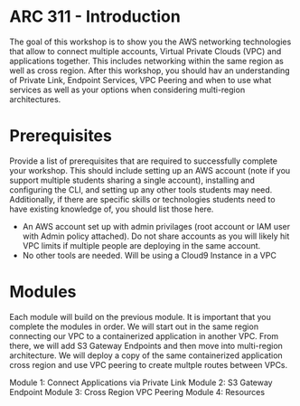 # ARC 311 - Introduction

The goal of this workshop is to show you the AWS networking technologies that allow to connect multiple accounts, Virtual Private Clouds (VPC) and applications together.  This includes networking within the same region as well as cross region.  After this workshop, you should hav an understanding of Private Link, Endpoint Services, VPC Peering and when to use what services as well as your options when considering multi-region architectures.

# Prerequisites

Provide a list of prerequisites that are required to successfully complete your workshop. This should include setting up an AWS account (note if you support multiple students sharing a single account), installing and configuring the CLI, and setting up any other tools students may need. Additionally, if there are specific skills or technologies students need to have existing knowledge of, you should list those here.

* An AWS account set up with admin privilages (root account or IAM user with Admin policy attached).  Do not share accounts as you will likely hit VPC limits if multiple people are deploying in the same account.
* No other tools are needed.  Will be using a Cloud9 Instance in a VPC 


# Modules

Each module will build on the previous module.  It is important that you complete the modules in order.  We will start out in the same region connecting our VPC to a containerized application in another VPC.  From there, we will add S3 Gateway Endpoints and then move into multi-region architecture.  We will deploy a copy of the same containerized application cross region and use VPC peering to create multple routes between VPCs.


Module 1:  Connect Applications via Private Link
Module 2:  S3 Gateway Endpoint
Module 3:  Cross Region VPC Peering
Module 4:  Resources

